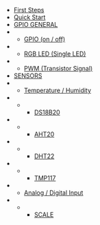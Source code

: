 * [First Steps](/)
* [Quick Start](development.md)
* [GPIO GENERAL](GPIO/general.md)
* * [GPIO (on / off)](GPIO/detail.md)
* * [RGB LED (Single LED)](RGB/detail.md)
* * [PWM (Transistor Signal)](PWM/detail.md)
* [SENSORS](sensors/detail.md)
* * [Temperature / Humidity]()
* * * [DS18B20](sensors/ds18b20/detail.md)
* * * [AHT20](sensors/AHT20/detail.md)
* * * [DHT22](sensors/DHT22/detail.md)
* * * [TMP117](sensors/TMP117/detail.md)
* * [Analog / Digital Input]()
* * * [SCALE](sensors/SCALE/detail.md)